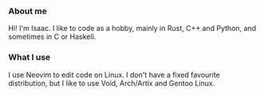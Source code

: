 ### About me

Hi! I'm Isaac. I like to code as a hobby, mainly in Rust, C++ and Python, and sometimes in C or Haskell.

### What I use

I use Neovim to edit code on Linux. I don't have a fixed favourite distribution, but I like to use Void, Arch/Artix and Gentoo Linux.
